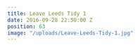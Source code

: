 ```yaml
---
title: Leave Leeds Tidy 1
date: 2016-09-28 22:50:00 Z
position: 63
image: "/uploads/Leave-Leeds-Tidy-1.jpg"
---
```


